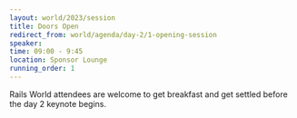 ```yaml
---
layout: world/2023/session
title: Doors Open
redirect_from: world/agenda/day-2/1-opening-session
speaker:
time: 09:00 - 9:45
location: Sponsor Lounge
running_order: 1
---
```


Rails World attendees are welcome to get breakfast and get settled before the day 2 keynote begins.
